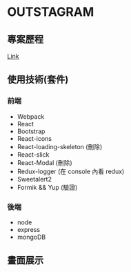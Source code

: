 # OUTSTAGRAM

## 專案歷程

[Link](https://github.com/janlin002/outstagram/blob/master/client/projectPlanning.md)

## 使用技術(套件)

### 前端

- Webpack
- React
- Bootstrap
- React-icons
- React-loading-skeleton (刪除)
- React-slick
- React-Modal (刪除)
- Redux-logger (在 console 內看 redux)
- Sweetalert2
- Formik && Yup (驗證)

### 後端

- node
- express
- mongoDB

## 畫面展示

